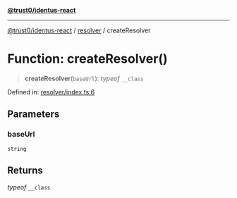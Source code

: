 [**@trust0/identus-react**](../../README.md)

***

[@trust0/identus-react](../../README.md) / [resolver](../README.md) / createResolver

# Function: createResolver()

> **createResolver**(`baseUrl`): *typeof* `__class`

Defined in: [resolver/index.ts:6](https://github.com/trust0-project/identus/blob/5b43368a7bb6070ac216d840cfd9b05d5b51c76b/packages/identus-react/src/resolver/index.ts#L6)

## Parameters

### baseUrl

`string`

## Returns

*typeof* `__class`

